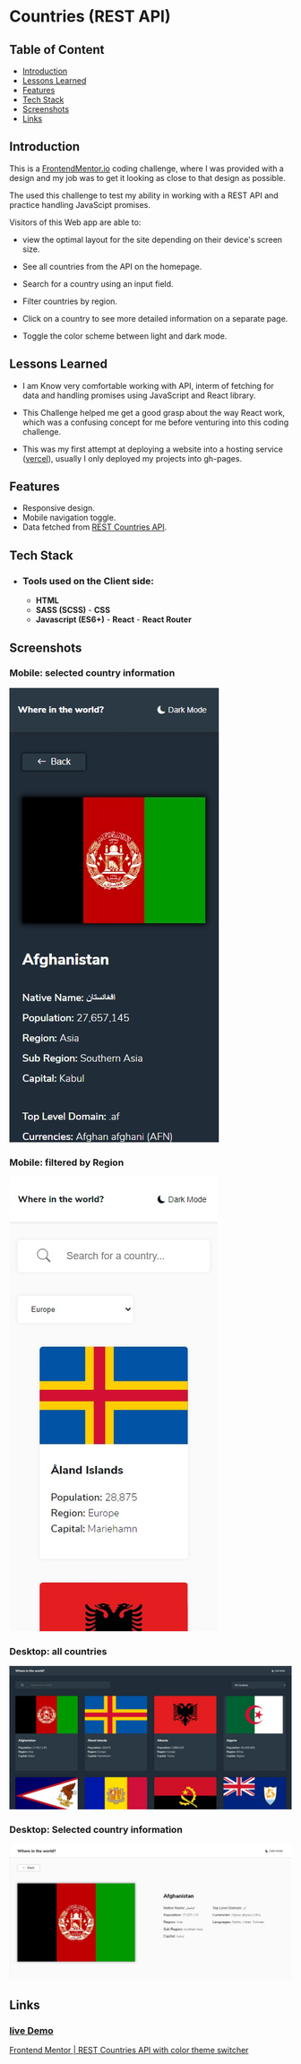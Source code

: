 # Countries (REST API)

## Table of Content
 - [Introduction](#introduction)
 - [Lessons Learned](#lessons-learned)
 - [Features](#features)
 - [Tech Stack](#tech-stack)
 - [Screenshots](#screenshots)
 - [Links](#links)

## Introduction

This is a [FrontendMentor.io]() coding challenge, where I was provided with a design and my job was to get it looking as close to that design as possible.

The used this challenge to test my ability in working with a REST API and practice handling JavaScipt promises.

Visitors of this Web app are able to:

- view the optimal layout for the site depending on their device's screen size.

- See all countries from the API on the homepage.

- Search for a country using an input field.

- Filter countries by region.

- Click on a country to see more detailed information on a separate page.

- Toggle the color scheme between light and dark mode.

## Lessons Learned

- I am Know very comfortable working with API, interm of fetching for data and handling promises using JavaScript and React library.

- This Challenge helped me get a good grasp about the way React work, which was a confusing concept for me before venturing into this coding challenge.

- This was my first attempt at deploying a website into a hosting service ([vercel](https://vercel.com)), usually I only deployed my projects into gh-pages.

## Features

- Responsive design.
- Mobile navigation toggle.
- Data fetched from [REST Countries API](https://restcountries.eu/).

## Tech Stack

- ### Tools used on the **Client side:** 

  - **HTML**
  - **SASS (SCSS)** - **CSS**
  - **Javascript (ES6+)** - **React** - **React Router**

## Screenshots

### Mobile: selected country information

![Mobile: selected country information](https://raw.githubusercontent.com/HaithamKhadra/searchcountry/main/readmeImages/mobile-selected.jpg)

### Mobile: filtered by Region

![Mobile: filtered by Region](https://raw.githubusercontent.com/HaithamKhadra/searchcountry/main/readmeImages/mobile-filteredByRegion.jpg)

### Desktop: all countries 

![Desktop all countries](https://raw.githubusercontent.com/HaithamKhadra/searchcountry/main/readmeImages/desktop-all.jpg)

### Desktop: Selected country information 

![Desktop design screenshot](https://raw.githubusercontent.com/HaithamKhadra/searchcountry/main/readmeImages/desktop-selected.jpg)




## Links

### [live Demo](https://countries-fem.vercel.app)
[Frontend Mentor | REST Countries API with color theme switcher](https://www.frontendmentor.io/challenges/rest-countries-api-with-color-theme-switcher-5cacc469fec04111f7b848ca)




